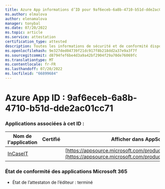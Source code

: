 ```yaml
---
title: Azure App informations d’ID pour 9af6eceb-6a8b-4710-b51d-dde2ac01cc71
ms.author: elmalova
author: elenamalova
manager: tonybal
ms.date: 07/20/2022
ms.topic: article
ms.service: attestation
certification_type: attested
description: Toutes les informations de sécurité et de conformité disponibles pour 9af6eceb-6a8b-4710-b51d-dde2ac01cc71.
ms.openlocfilehash: 9e327ded04739f21dc917f8b218dd2a37e9a3f7f
ms.sourcegitcommit: d8794fef6be4d3a9a42bf2904f29a70de76069fc
ms.translationtype: MT
ms.contentlocale: fr-FR
ms.lasthandoff: 07/20/2022
ms.locfileid: "66899684"
---
```

# <a name="azure-app-id-9af6eceb-6a8b-4710-b51d-dde2ac01cc71"></a>Azure App ID : 9af6eceb-6a8b-4710-b51d-dde2ac01cc71


### <a name="apps-associated-with-this-id"></a>Applications associées à cet ID :
| **Nom de l'application** | **Certifié** | **Afficher dans AppSource** |
|--------------|---------------|-----------------------|
| [InCaseIT](../forward/WA200003265.md) |  | [https://appsource.microsoft.com/product/office/WA200003265](https://appsource.microsoft.com/product/office/WA200003265) |

### <a name="microsoft-365-app-compliance-status"></a>État de conformité des applications Microsoft 365
- État de l’attestaton de l’éditeur : terminé
